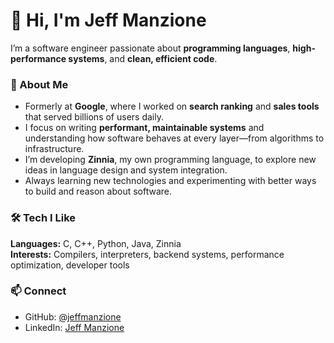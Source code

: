 
# 👋 Hi, I'm Jeff Manzione

I’m a software engineer passionate about **programming languages**, **high-performance systems**, and **clean, efficient code**.

### 💼 About Me
- Formerly at **Google**, where I worked on **search ranking** and **sales tools** that served billions of users daily.
- I focus on writing **performant, maintainable systems** and understanding how software behaves at every layer—from algorithms to infrastructure.
- I’m developing **Zinnia**, my own programming language, to explore new ideas in language design and system integration.
- Always learning new technologies and experimenting with better ways to build and reason about software.

### 🛠️ Tech I Like
**Languages:** C, C++, Python, Java, Zinnia  
**Interests:** Compilers, interpreters, backend systems, performance optimization, developer tools

### 📫 Connect
- GitHub: [@jeffmanzione](https://github.com/jeffmanzione)
- LinkedIn: [Jeff Manzione](https://www.linkedin.com/in/jeff-manzione-3ba57960/)
